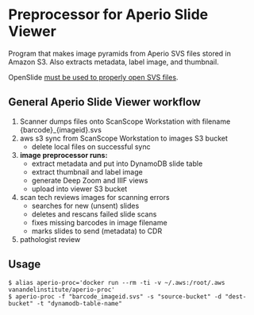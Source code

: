 # Preprocessor for Aperio Slide Viewer
Program that makes image pyramids from Aperio SVS files stored in Amazon S3. Also extracts metadata, label image, and thumbnail.

OpenSlide [must be used to properly open SVS files](https://github.com/libvips/libvips/issues/1492#issuecomment-662007128).

## General Aperio Slide Viewer workflow
1. Scanner dumps files onto ScanScope Workstation with filename {barcode}_{imageid}.svs
2. aws s3 sync from ScanScope Workstation to images S3 bucket
    - delete local files on successful sync
3. **image preprocessor runs:**
    - extract metadata and put into DynamoDB slide table
    - extract thumbnail and label image
    - generate Deep Zoom and IIIF views
    - upload into viewer S3 bucket
4.	scan tech reviews images for scanning errors
    - searches for new (unsent) slides
    - deletes and rescans failed slide scans
    - fixes missing barcodes in image filename
    - marks slides to send (metadata) to CDR
5.	pathologist review

## Usage
```
$ alias aperio-proc='docker run --rm -ti -v ~/.aws:/root/.aws vanandelinstitute/aperio-proc'
$ aperio-proc -f "barcode_imageid.svs" -s "source-bucket" -d "dest-bucket" -t "dynamodb-table-name"
```
